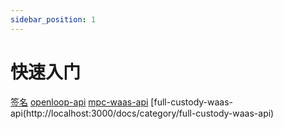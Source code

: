 ```yaml
---
sidebar_position: 1
---
```

# 快速入门

[签名](http://localhost:3000/docs/develop/get-started/sign)
[openloop-api](http://localhost:3000/docs/category/openloop-api)
[mpc-waas-api](http://localhost:3000/docs/category/mpc-waas-api)
[full-custody-waas-api(http://localhost:3000/docs/category/full-custody-waas-api)
